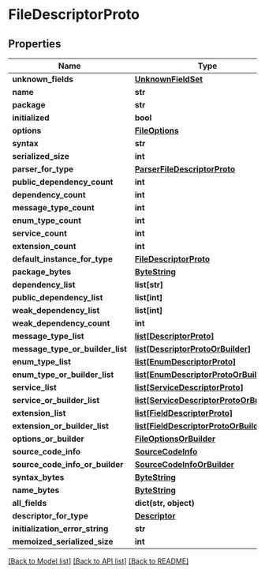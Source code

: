 # FileDescriptorProto

## Properties
Name | Type | Description | Notes
------------ | ------------- | ------------- | -------------
**unknown_fields** | [**UnknownFieldSet**](UnknownFieldSet.md) |  | [optional] 
**name** | **str** |  | [optional] 
**package** | **str** |  | [optional] 
**initialized** | **bool** |  | [optional] 
**options** | [**FileOptions**](FileOptions.md) |  | [optional] 
**syntax** | **str** |  | [optional] 
**serialized_size** | **int** |  | [optional] 
**parser_for_type** | [**ParserFileDescriptorProto**](ParserFileDescriptorProto.md) |  | [optional] 
**public_dependency_count** | **int** |  | [optional] 
**dependency_count** | **int** |  | [optional] 
**message_type_count** | **int** |  | [optional] 
**enum_type_count** | **int** |  | [optional] 
**service_count** | **int** |  | [optional] 
**extension_count** | **int** |  | [optional] 
**default_instance_for_type** | [**FileDescriptorProto**](FileDescriptorProto.md) |  | [optional] 
**package_bytes** | [**ByteString**](ByteString.md) |  | [optional] 
**dependency_list** | **list[str]** |  | [optional] 
**public_dependency_list** | **list[int]** |  | [optional] 
**weak_dependency_list** | **list[int]** |  | [optional] 
**weak_dependency_count** | **int** |  | [optional] 
**message_type_list** | [**list[DescriptorProto]**](DescriptorProto.md) |  | [optional] 
**message_type_or_builder_list** | [**list[DescriptorProtoOrBuilder]**](DescriptorProtoOrBuilder.md) |  | [optional] 
**enum_type_list** | [**list[EnumDescriptorProto]**](EnumDescriptorProto.md) |  | [optional] 
**enum_type_or_builder_list** | [**list[EnumDescriptorProtoOrBuilder]**](EnumDescriptorProtoOrBuilder.md) |  | [optional] 
**service_list** | [**list[ServiceDescriptorProto]**](ServiceDescriptorProto.md) |  | [optional] 
**service_or_builder_list** | [**list[ServiceDescriptorProtoOrBuilder]**](ServiceDescriptorProtoOrBuilder.md) |  | [optional] 
**extension_list** | [**list[FieldDescriptorProto]**](FieldDescriptorProto.md) |  | [optional] 
**extension_or_builder_list** | [**list[FieldDescriptorProtoOrBuilder]**](FieldDescriptorProtoOrBuilder.md) |  | [optional] 
**options_or_builder** | [**FileOptionsOrBuilder**](FileOptionsOrBuilder.md) |  | [optional] 
**source_code_info** | [**SourceCodeInfo**](SourceCodeInfo.md) |  | [optional] 
**source_code_info_or_builder** | [**SourceCodeInfoOrBuilder**](SourceCodeInfoOrBuilder.md) |  | [optional] 
**syntax_bytes** | [**ByteString**](ByteString.md) |  | [optional] 
**name_bytes** | [**ByteString**](ByteString.md) |  | [optional] 
**all_fields** | **dict(str, object)** |  | [optional] 
**descriptor_for_type** | [**Descriptor**](Descriptor.md) |  | [optional] 
**initialization_error_string** | **str** |  | [optional] 
**memoized_serialized_size** | **int** |  | [optional] 

[[Back to Model list]](../README.md#documentation-for-models) [[Back to API list]](../README.md#documentation-for-api-endpoints) [[Back to README]](../README.md)

